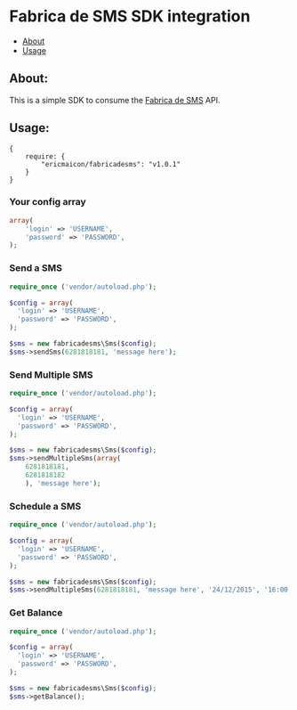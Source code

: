 # Fabrica de SMS SDK integration

* [About](#about)
* [Usage](#usage)

<a name="about"></a>
## About:

This is a simple SDK to consume the [Fabrica de SMS](http://fabricadesms.com.br) API.

<a name="usage"></a>
## Usage:

```
{
    require: {
        "ericmaicon/fabricadesms": "v1.0.1"
    }
}
```

### Your config array

```php
array(
    'login' => 'USERNAME',
    'password' => 'PASSWORD',
);
```

### Send a SMS

```php
require_once ('vendor/autoload.php');

$config = array(
  'login' => 'USERNAME',
  'password' => 'PASSWORD',
);

$sms = new fabricadesms\Sms($config);
$sms->sendSms(6281818181, 'message here');
```

### Send Multiple SMS

```php
require_once ('vendor/autoload.php');

$config = array(
  'login' => 'USERNAME',
  'password' => 'PASSWORD',
);

$sms = new fabricadesms\Sms($config);
$sms->sendMultipleSms(array(
    6281818181,
    6281818182
    ), 'message here');
```

### Schedule a SMS

```php
require_once ('vendor/autoload.php');

$config = array(
  'login' => 'USERNAME',
  'password' => 'PASSWORD',
);

$sms = new fabricadesms\Sms($config);
$sms->sendMultipleSms(6281818181, 'message here', '24/12/2015', '16:00');
```

### Get Balance

```php
require_once ('vendor/autoload.php');

$config = array(
  'login' => 'USERNAME',
  'password' => 'PASSWORD',
);

$sms = new fabricadesms\Sms($config);
$sms->getBalance();
```